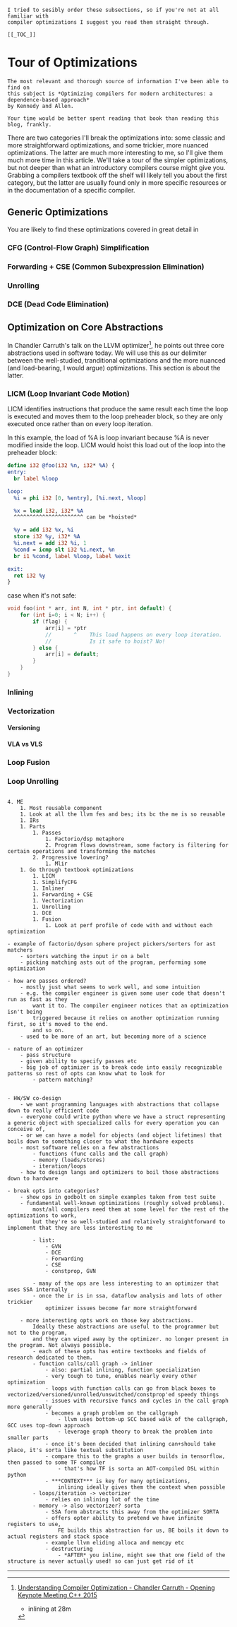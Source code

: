 
~~~admonish example title="Table of Contents"

I tried to sesibly order these subsections, so if you're not at all familiar with
compiler optimizations I suggest you read them straight through.

[[_TOC_]]
~~~

# Tour of Optimizations

~~~admonish important
The most relevant and thorough source of information I've been able to find on
this subject is *Optimizing compilers for modern architectures: a dependence-based approach*
by Kennedy and Allen.

Your time would be better spent reading that book than reading this blog, frankly.
~~~

There are two categories I'll break the optimizations into:
some classic and more straightforward optimizations, and some trickier, more nuanced optimizations.
The latter are much more interesting to me, so I'll give them much more time in this article.
We'll take a tour of the simpler optimizations, but not deeper than what an introductory compilers course might give you.
Grabbing a compilers textbook off the shelf will likely tell you about the first category,
but the latter are usually found only in more specific resources or in the documentation of a specific compiler.

## Generic Optimizations

You are likely to find these optimizations covered in great detail in 

### CFG (Control-Flow Graph) Simplification
### Forwarding + CSE (Common Subexpression Elimination)
### Unrolling
### DCE (Dead Code Elimination)

## Optimization on Core Abstractions

In Chandler Carruth's talk on the LLVM optimizer[^carruth_opt], he points out three core abstractions used in software today.
We will use this as our delimiter between the well-studied, tranditional optimizations and the more nuanced
(and load-bearing, I would argue) optimizations.
This section is about the latter.

### LICM (Loop Invariant Code Motion)

LICM identifies instructions that produce the same result each time the loop is executed
and moves them to the loop preheader block, so they are only executed once rather than on every loop iteration.

In this example, the load of %A is loop invariant because %A is never modified inside the loop.
LICM would hoist this load out of the loop into the preheader block:

```llvm
define i32 @foo(i32 %n, i32* %A) {
entry:
  br label %loop

loop:
  %i = phi i32 [0, %entry], [%i.next, %loop]

  %x = load i32, i32* %A
  ^^^^^^^^^^^^^^^^^^^^^^ can be *hoisted*

  %y = add i32 %x, %i
  store i32 %y, i32* %A
  %i.next = add i32 %i, 1
  %cond = icmp slt i32 %i.next, %n
  br i1 %cond, label %loop, label %exit

exit:
  ret i32 %y
}
```

case when it's not safe:
```c
void foo(int * arr, int N, int * ptr, int default) {
    for (int i=0; i < N; i++) {
        if (flag) {
            arr[i] = *ptr
            //       ^    This load happens on every loop iteration.
            //            Is it safe to hoist? No!
        } else {
            arr[i] = default;
        }
    }
}
```

### Inlining

### Vectorization

#### Versioning

#### VLA vs VLS

### Loop Fusion

### Loop Unrolling

<!--In the introductory section, I claimed that this is an exciting era to be working on compilers-->
<!--because the *free lunch* of direct hardware improvements-->
<!--(specifically per-core CPU improvements year-over-year(see Moore's Law)) is tapering off,-->
<!--and we need more advanced compiler and programming language technology to leverage today's-->
<!--hardware advances.-->
<!---->
<!--Exploiting the parallelism available in the user's program given the constraints of the-->
<!--programming langauge and the way the user described their program is how compilers and programming languages-->
<!--can and will leverage hardware advancement.-->

<!--Some amount of *lowering* is often also implied, meaning the code gets a bit lower-level as it flows through the compiler.-->
<!--This is necessarily true for some optimizations (...).-->

~~~admonish todo

4. ME
    1. Most reusable component
    1. Look at all the llvm fes and bes; its bc the me is so reusable
    1. IRs
    1. Parts
        1. Passes
            1. Factorio/dsp metaphore
            2. Program flows downstream, some factory is filtering for certain operations and transforming the matches
        2. Progressive lowering?
            1. Mlir
    1. Go through textbook optimizations 
        1. LICM
        1. SimplifyCFG
        1. Inliner
        1. Forwarding + CSE
        1. Vectorization
        1. Unrolling
        1. DCE
        1. Fusion
            1. Look at perf profile of code with and without each optimization

- example of factorio/dyson sphere project pickers/sorters for ast matchers
    - sorters watching the input ir on a belt
    - picking matching asts out of the program, performing some optimization

- how are passes ordered?
    - mostly just what seems to work well, and some intuition
    - e.g. the compiler engineer is given some user code that doesn't run as fast as they
        want it to. The compiler engineer notices that an optimization isn't being
        triggered because it relies on another optimization running first, so it's moved to the end.
        and so on.
    - used to be more of an art, but becoming more of a science

- nature of an optimizer
    - pass structure
    - given ability to specify passes etc
    - big job of optimizer is to break code into easily recognizable patterns so rest of opts can know what to look for
        - pattern matching?


- HW/SW co-design
    - we want programming languages with abstractions that collapse down to really efficient code
    - everyone could write python where we have a struct representing a generic object with specialized calls for every operation you can conceive of,
    - or we can have a model for objects (and object lifetimes) that boils down to something closer to what the hardware expects
    - most software relies on a few abstractions
        - functions (func calls and the call graph)
        - memory (loads/stores)
        - iteration/loops
    - how to design langs and optimizers to boil those abstractions down to hardware

- break opts into categories?
    - show ops in godbolt on simple examples taken from test suite
    - fundamental well-known optimizations (roughly solved problems).
        most/all compilers need them at some level for the rest of the optimizations to work,
        but they're so well-studied and relatively straightforward to implement that they are less interesting to me

        - list:
            - GVN
            - DCE
            - Forwarding
            - CSE
            - constprop, GVN

        - many of the ops are less interesting to an optimizer that uses SSA internally
        - once the ir is in ssa, dataflow analysis and lots of other trickier
            optimizer issues become far more straightforward

    - more interesting opts work on those key abstractions.
        Ideally these abstractions are useful to the programmer but not to the program,
        and they can wiped away by the optimizer. no longer present in the program. Not always possible.
        - each of these opts has entire textbooks and fields of research dedicated to them.
        - function calls/call graph -> inliner
            - also: partial inlining, function specialization
            - very tough to tune, enables nearly every other optimization
            - loops with function calls can go from black boxes to vectorized/versioned/unrolled/unswitched/constprop'ed speedy things
            - issues with recursive funcs and cycles in the call graph more generally
            - becomes a graph problem on the callgraph
                - llvm uses bottom-up SCC based walk of the callgraph, GCC uses top-down approach
                - leverage graph theory to break the problem into smaller parts
            - once it's been decided that inlining can+should take place, it's sorta like textual substitution
            - compare this to the graphs a user builds in tensorflow, then passed to some TF compiler
                - that's how TF is sorta an AOT-compiled DSL within python
            - ***CONTEXT*** is key for many optimizations,
                inlining ideally gives them the context when possible
        - loops/iteration -> vectorizer
            - relies on inlining lot of the time
        - memory -> also vectorizer? sorta
            - SSA form abstracts this away from the optimizer SORTA
            - offers opter ability to pretend we have infinite registers to use,
                FE builds this abstraction for us, BE boils it down to actual registers and stack space
            - example llvm eliding alloca and memcpy etc
            - destructuring
                - *AFTER* you inline, might see that one field of the structure is never actually used! so can just get rid of it

~~~

---

[^kennedy]: [Optimizing compilers for modern architectures: a dependence-based approach, by Kennedy and Allen](https://dl.acm.org/doi/10.5555/502981)
[^racecar]: [High Performance Compilers for Parallel Computing](https://dl.acm.org/doi/10.5555/572937)
[^cs6120]: [Cornell CS 6120: Advanced Compilers](https://www.cs.cornell.edu/courses/cs6120/2023fa/)
[^rustc]: [Rust MIR](https://blog.rust-lang.org/2016/04/19/MIR.html)
[^ee663]: [EE663: Optimizing Compilers](https://engineering.purdue.edu/~eigenman/ECE663/Handouts/ece663slides.pdf)
[^mwolfe_blog]: [Detecting Divergence Using PCAST to Compare GPU to CPU Results](https://developer.nvidia.com/blog/detecting-divergence-using-pcast-to-compare-gpu-to-cpu-results/)
[^compilerres]: [gist.github.com/chiehwen: Compiler Learning Resources](https://gist.github.com/chiehwen/6c1872fc687a4b198ec9)
[^llvm_licm]: [LICM.cpp - Loop Invariant Code Motion Pass](https://llvm.org/doxygen/LICM_8cpp_source.html)
[^llvm_pass_ordering]: [LLVM: The middle-end optimization pipeline by @nikic](https://www.npopov.com/2023/04/07/LLVM-middle-end-pipeline.html)
[^cmu]: [CMU: 15-745 Optimizing Compilers for Modern Architectures](https://www.cs.cmu.edu/afs/cs/academic/class/15745-s19/www/index.html)
[^carruth_opt]: [Understanding Compiler Optimization - Chandler Carruth - Opening Keynote Meeting C++ 2015](https://www.youtube.com/watch?v=FnGCDLhaxKU&list=WL&index=1)
    - inlining at 28m
[^plres]: [](https://bernsteinbear.com/pl-resources/)
